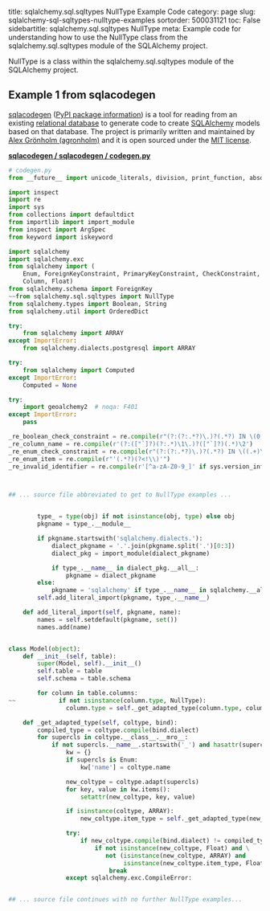 title: sqlalchemy.sql.sqltypes NullType Example Code
category: page
slug: sqlalchemy-sql-sqltypes-nulltype-examples
sortorder: 500031121
toc: False
sidebartitle: sqlalchemy.sql.sqltypes NullType
meta: Example code for understanding how to use the NullType class from the sqlalchemy.sql.sqltypes module of the SQLAlchemy project.


NullType is a class within the sqlalchemy.sql.sqltypes module of the SQLAlchemy project.


## Example 1 from sqlacodegen
[sqlacodegen](https://github.com/agronholm/sqlacodegen)
([PyPI package information](https://pypi.org/project/sqlacodegen/))
is a tool for
reading from an existing [relational database](/databases.html) to
generate code to create [SQLAlchemy](/sqlalchemy.html) models based
on that database. The project is primarily written and maintained
by [Alex Grönholm (agronholm)](https://github.com/agronholm) and it
is open sourced under the
[MIT license](https://github.com/agronholm/sqlacodegen/blob/master/LICENSE).

[**sqlacodegen / sqlacodegen / codegen.py**](https://github.com/agronholm/sqlacodegen/blob/master/sqlacodegen/./codegen.py)

```python
# codegen.py
from __future__ import unicode_literals, division, print_function, absolute_import

import inspect
import re
import sys
from collections import defaultdict
from importlib import import_module
from inspect import ArgSpec
from keyword import iskeyword

import sqlalchemy
import sqlalchemy.exc
from sqlalchemy import (
    Enum, ForeignKeyConstraint, PrimaryKeyConstraint, CheckConstraint, UniqueConstraint, Table,
    Column, Float)
from sqlalchemy.schema import ForeignKey
~~from sqlalchemy.sql.sqltypes import NullType
from sqlalchemy.types import Boolean, String
from sqlalchemy.util import OrderedDict

try:
    from sqlalchemy import ARRAY
except ImportError:
    from sqlalchemy.dialects.postgresql import ARRAY

try:
    from sqlalchemy import Computed
except ImportError:
    Computed = None

try:
    import geoalchemy2  # noqa: F401
except ImportError:
    pass

_re_boolean_check_constraint = re.compile(r"(?:(?:.*?)\.)?(.*?) IN \(0, 1\)")
_re_column_name = re.compile(r'(?:(["`]?)(?:.*)\1\.)?(["`]?)(.*)\2')
_re_enum_check_constraint = re.compile(r"(?:(?:.*?)\.)?(.*?) IN \((.+)\)")
_re_enum_item = re.compile(r"'(.*?)(?<!\\)'")
_re_invalid_identifier = re.compile(r'[^a-zA-Z0-9_]' if sys.version_info[0] < 3 else r'(?u)\W')



## ... source file abbreviated to get to NullType examples ...


        type_ = type(obj) if not isinstance(obj, type) else obj
        pkgname = type_.__module__

        if pkgname.startswith('sqlalchemy.dialects.'):
            dialect_pkgname = '.'.join(pkgname.split('.')[0:3])
            dialect_pkg = import_module(dialect_pkgname)

            if type_.__name__ in dialect_pkg.__all__:
                pkgname = dialect_pkgname
        else:
            pkgname = 'sqlalchemy' if type_.__name__ in sqlalchemy.__all__ else type_.__module__
        self.add_literal_import(pkgname, type_.__name__)

    def add_literal_import(self, pkgname, name):
        names = self.setdefault(pkgname, set())
        names.add(name)


class Model(object):
    def __init__(self, table):
        super(Model, self).__init__()
        self.table = table
        self.schema = table.schema

        for column in table.columns:
~~            if not isinstance(column.type, NullType):
                column.type = self._get_adapted_type(column.type, column.table.bind)

    def _get_adapted_type(self, coltype, bind):
        compiled_type = coltype.compile(bind.dialect)
        for supercls in coltype.__class__.__mro__:
            if not supercls.__name__.startswith('_') and hasattr(supercls, '__visit_name__'):
                kw = {}
                if supercls is Enum:
                    kw['name'] = coltype.name

                new_coltype = coltype.adapt(supercls)
                for key, value in kw.items():
                    setattr(new_coltype, key, value)

                if isinstance(coltype, ARRAY):
                    new_coltype.item_type = self._get_adapted_type(new_coltype.item_type, bind)

                try:
                    if new_coltype.compile(bind.dialect) != compiled_type:
                        if not isinstance(new_coltype, Float) and \
                           not (isinstance(new_coltype, ARRAY) and
                                isinstance(new_coltype.item_type, Float)):
                            break
                except sqlalchemy.exc.CompileError:


## ... source file continues with no further NullType examples...

```

